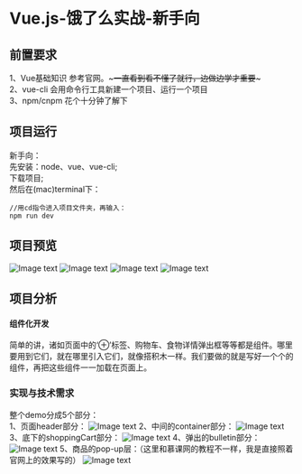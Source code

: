 # Vue.js-饿了么实战-新手向
## 前置要求
1、Vue基础知识 参考官网。~~~一直看到看不懂了就行，边做边学才重要~~~ <br />
2、vue-cli 会用命令行工具新建一个项目、运行一个项目<br />
3、npm/cnpm 花个十分钟了解下<br />
## 项目运行
新手向：<br />
先安装：node、vue、vue-cli;<br />
下载项目;<br />
然后在(mac)terminal下：<br />
```
//用cd指令进入项目文件夹，再输入：
npm run dev
```
## 项目预览
![Image text](https://github.com/wengzs/Vue.js_eleme/blob/master/introduction_gif/eleme1.gif)
![Image text](https://github.com/wengzs/Vue.js_eleme/blob/master/introduction_gif/eleme2.gif)
![Image text](https://github.com/wengzs/Vue.js_eleme/blob/master/introduction_gif/eleme3.gif)
![Image text](https://github.com/wengzs/Vue.js_eleme/blob/master/introduction_gif/eleme4.gif)
## 项目分析

#### 组件化开发
简单的讲，诸如页面中的‘⊕’标签、购物车、食物详情弹出框等等都是组件。哪里要用到它们，就在哪里引入它们，就像搭积木一样。我们要做的就是写好一个个的组件，再把这些组件一一加载在页面上。<br />

### 实现与技术需求
整个demo分成5个部分：<br />
1、页面header部分：
![Image text](https://github.com/wengzs/Vue.js_eleme/blob/master/introduction_gif/1.png)
2、中间的container部分：
![Image text](https://github.com/wengzs/Vue.js_eleme/blob/master/introduction_gif/2.png)
3、底下的shoppingCart部分：
![Image text](https://github.com/wengzs/Vue.js_eleme/blob/master/introduction_gif/3.png)
4、弹出的bulletin部分：
![Image text](https://github.com/wengzs/Vue.js_eleme/blob/master/introduction_gif/4.png)
5、商品的pop-up层：（这里和慕课网的教程不一样，我是直接照着官网上的效果写的）
![Image text](https://github.com/wengzs/Vue.js_eleme/blob/master/introduction_gif/5.png)

